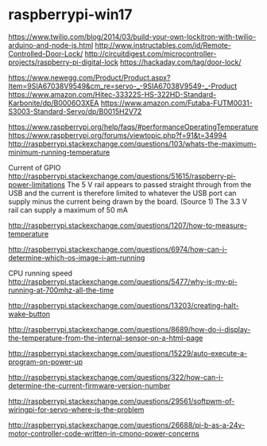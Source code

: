 # raspberrypi-win17

https://www.twilio.com/blog/2014/03/build-your-own-lockitron-with-twilio-arduino-and-node-js.html
http://www.instructables.com/id/Remote-Controlled-Door-Lock/
http://circuitdigest.com/microcontroller-projects/raspberry-pi-digital-lock
https://hackaday.com/tag/door-lock/

https://www.newegg.com/Product/Product.aspx?Item=9SIA67038V9549&cm_re=servo-_-9SIA67038V9549-_-Product
https://www.amazon.com/Hitec-33322S-HS-322HD-Standard-Karbonite/dp/B0006O3XEA
https://www.amazon.com/Futaba-FUTM0031-S3003-Standard-Servo/dp/B0015H2V72


https://www.raspberrypi.org/help/faqs/#performanceOperatingTemperature
https://www.raspberrypi.org/forums/viewtopic.php?f=91&t=34994
http://raspberrypi.stackexchange.com/questions/103/whats-the-maximum-minimum-running-temperature

Current of GPIO
http://raspberrypi.stackexchange.com/questions/51615/raspberry-pi-power-limitations
The 5 V rail appears to passed straight through from the USB and the current is therefore limited to whatever the USB port can supply minus the current being drawn by the board. (Source 1)
The 3.3 V rail can supply a maximum of 50 mA

http://raspberrypi.stackexchange.com/questions/1207/how-to-measure-temperature

http://raspberrypi.stackexchange.com/questions/6974/how-can-i-determine-which-os-image-i-am-running

CPU running speed
http://raspberrypi.stackexchange.com/questions/5477/why-is-my-pi-running-at-700mhz-all-the-time

http://raspberrypi.stackexchange.com/questions/13203/creating-halt-wake-button

http://raspberrypi.stackexchange.com/questions/8689/how-do-i-display-the-temperature-from-the-internal-sensor-on-a-html-page


http://raspberrypi.stackexchange.com/questions/15229/auto-execute-a-program-on-power-up

http://raspberrypi.stackexchange.com/questions/322/how-can-i-determine-the-current-firmware-version-number

http://raspberrypi.stackexchange.com/questions/29561/softpwm-of-wiringpi-for-servo-where-is-the-problem

http://raspberrypi.stackexchange.com/questions/26688/pi-b-as-a-24v-motor-controller-code-written-in-cmono-power-concerns

